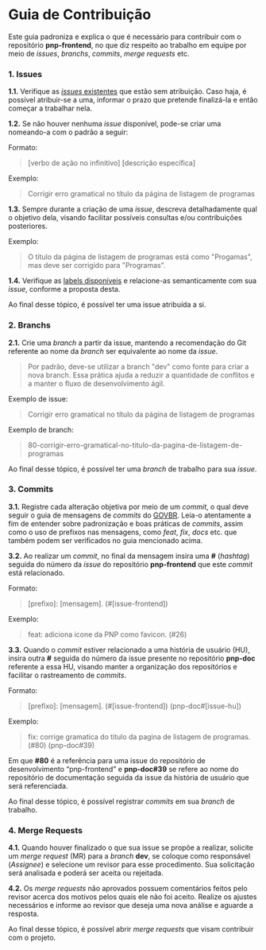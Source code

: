# Guia de Contribuição

Este guia padroniza e explica o que é necessário para contribuir com o repositório **pnp-frontend**, no que diz respeito ao trabalho em equipe por meio de _issues_, _branchs_, _commits_, _merge requests_ etc.

### **1. Issues**

**1.1.** Verifique as [_issues_ existentes](https://gitlab.ifrn.edu.br/pnp/pnp-frontend/-/issues) que estão sem atribuição. Caso haja, é possível atribuir-se a uma, informar o prazo que pretende finalizá-la e então começar a trabalhar nela.

**1.2.** Se não houver nenhuma _issue_ disponível, pode-se criar uma nomeando-a com o padrão a seguir:

Formato:

> [verbo de ação no infinitivo] [descrição específica]

Exemplo:

> Corrigir erro gramatical no título da página de listagem de programas

**1.3.** Sempre durante a criação de uma _issue_, descreva detalhadamente qual o objetivo dela, visando facilitar possíveis consultas e/ou contribuições posteriores.

Exemplo:

> O título da página de listagem de programas está como "Progamas", mas deve ser corrigido para "Programas".

**1.4.** Verifique as [labels disponíveis](https://gitlab.ifrn.edu.br/pnp/pnp-frontend/-/labels) e relacione-as semanticamente com sua _issue_, conforme a proposta desta.

Ao final desse tópico, é possível ter uma issue atribuída a si.

### 2. Branchs

**2.1.** Crie uma _branch_ a partir da issue, mantendo a recomendação do Git referente ao nome da _branch_ ser equivalente ao nome da _issue_.

> Por padrão, deve-se utilizar a branch "dev" como fonte para criar a nova branch. Essa prática ajuda a reduzir a quantidade de conflitos e a manter o fluxo de desenvolvimento ágil.

Exemplo de issue:

> Corrigir erro gramatical no título da página de listagem de programas

Exemplo de branch:

> 80-corrigir-erro-gramatical-no-titulo-da-pagina-de-listagem-de-programas

Ao final desse tópico, é possível ter uma _branch_ de trabalho para sua _issue_.

### 3. Commits

**3.1.** Registre cada alteração objetiva por meio de um _commit_, o qual deve seguir o guia de mensagens de _commits_ do [GOVBR](https://govbr-ds.gitlab.io/tools/govbr-ds-wiki/git-gitlab/guias/commit/). Leia-o atentamente a fim de entender sobre padronização e boas práticas de _commits_, assim como o uso de prefixos nas mensagens, como _feat_, _fix_, _docs_ etc. que também podem ser verificados no guia mencionado acima.

**3.2.** Ao realizar um _commit_, no final da mensagem insira uma **#** (_hashtag_) seguida do número da _issue_ do repositório **pnp-frontend** que este _commit_ está relacionado.

Formato:

> \[prefixo]: [mensagem]. (#[issue-frontend])

Exemplo:

> feat: adiciona icone da PNP como favicon. (#26)

**3.3.** Quando o _commit_ estiver relacionado a uma história de usuário (HU), insira outra **#** seguida do número da issue presente no repositório **pnp-doc** referente a essa HU, visando manter a organização dos repositórios e facilitar o rastreamento de _commits_.

Formato:

> \[prefixo]: [mensagem]. (#[issue-frontend]) (pnp-doc#[issue-hu])

Exemplo:

> fix: corrige gramatica do titulo da pagina de listagem de programas. (#80) (pnp-doc#39)

Em que **#80** é a referência para uma issue do repositório de desenvolvimento “pnp-frontend" e **pnp-doc#39** se refere ao nome do repositório de documentação seguida da issue da história de usuário que será referenciada.

Ao final desse tópico, é possível registrar _commits_ em sua _branch_ de trabalho.

### **4.** Merge Requests

**4.1.** Quando houver finalizado o que sua issue se propõe a realizar, solicite um _merge request_ (MR) para a _branch_ **dev**, se coloque como responsável (_Assignee_) e selecione um revisor para esse procedimento. Sua solicitação será analisada e poderá ser aceita ou rejeitada.

**4.2.** Os _merge requests_ não aprovados possuem comentários feitos pelo revisor acerca dos motivos pelos quais ele não foi aceito. Realize os ajustes necessários e informe ao revisor que deseja uma nova análise e aguarde a resposta.

Ao final desse tópico, é possível abrir _merge requests_ que visam contribuir com o projeto.
